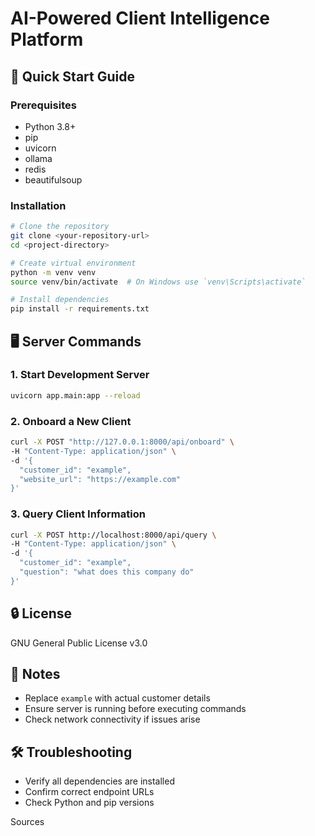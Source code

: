 # AI-Powered Client Intelligence Platform

## 🚀 Quick Start Guide

### Prerequisites
- Python 3.8+
- pip
- uvicorn
- ollama
- redis
- beautifulsoup

### Installation

```bash
# Clone the repository
git clone <your-repository-url>
cd <project-directory>

# Create virtual environment
python -m venv venv
source venv/bin/activate  # On Windows use `venv\Scripts\activate`

# Install dependencies
pip install -r requirements.txt
```

## 🖥️ Server Commands

### 1. Start Development Server
```bash
uvicorn app.main:app --reload
```

### 2. Onboard a New Client
```bash
curl -X POST "http://127.0.0.1:8000/api/onboard" \
-H "Content-Type: application/json" \
-d '{
  "customer_id": "example",
  "website_url": "https://example.com"
}'
```

### 3. Query Client Information
```bash
curl -X POST http://localhost:8000/api/query \
-H "Content-Type: application/json" \
-d '{
  "customer_id": "example",
  "question": "what does this company do"
}'
```

## 🔒 License
GNU General Public License v3.0

## 📝 Notes
- Replace `example` with actual customer details
- Ensure server is running before executing commands
- Check network connectivity if issues arise

## 🛠️ Troubleshooting
- Verify all dependencies are installed
- Confirm correct endpoint URLs
- Check Python and pip versions

Sources
